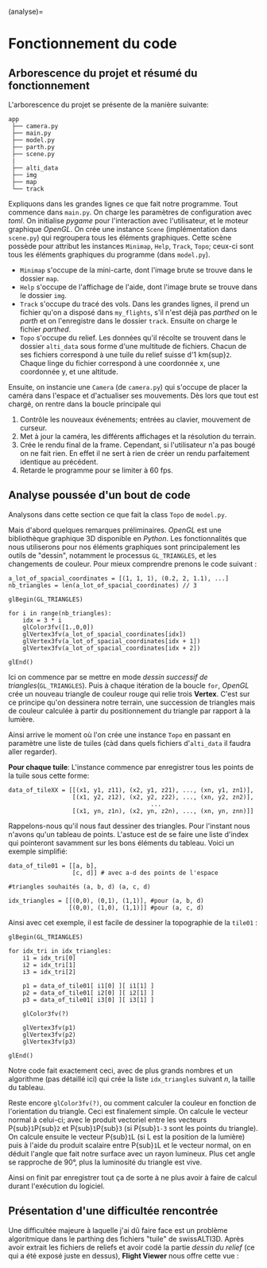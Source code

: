 (analyse)=

# Fonctionnement du code

## Arborescence du projet et résumé du fonctionnement
L'arborescence du projet se présente de la manière suivante:

```{code}
app
 ├── camera.py
 ├── main.py
 ├── model.py
 ├── parth.py
 ├── scene.py
 |
 ├── alti_data
 ├── img
 ├── map
 └── track
```

Expliquons dans les grandes lignes ce que fait notre programme. Tout commence dans `main.py`. On charge les paramètres de configuration avec _toml_. On initialise _pygame_ pour l'interaction avec l'utilisateur, et le moteur graphique _OpenGL_. On crée une instance `Scene` (implémentation dans `scene.py`) qui regroupera tous les éléments graphiques. Cette scène possède pour attribut les instances `Minimap`, `Help`, `Track`, `Topo`; ceux-ci sont tous les éléments graphiques du programme (dans `model.py`).
 * `Minimap` s'occupe de la mini-carte, dont l'image brute se trouve dans le dossier `map`.
 * `Help` s'occupe de l'affichage de l'aide, dont l'image brute se trouve dans le dossier `img`.
 * `Track` s'occupe du tracé des vols. Dans les grandes lignes, il prend un fichier qu'on a disposé dans `my_flights`, s'il n'est déjà pas _parthed_ on le _parth_ et on l'enregistre dans le dossier `track`. Ensuite on charge le fichier _parthed_.
 * `Topo` s'occupe du relief. Les données qu'il récolte se trouvent dans le dossier `alti_data` sous forme d'une multitude de fichiers. Chacun de ses fichiers correspond à une tuile du relief suisse d'1 km{sup}`2`. Chaque linge du fichier correspond à une coordonnée x, une coordonnée y, et une altitude.


Ensuite, on instancie une `Camera` (de `camera.py`) qui s'occupe de placer la caméra dans l'espace et d'actualiser ses mouvements.
Dès lors que tout est chargé, on rentre dans la boucle principale qui 
 1. Contrôle les nouveaux événements; entrées au clavier, mouvement de curseur.
 2. Met à jour la caméra, les différents affichages et la résolution du terrain.
 3. Crée le rendu final de la frame. Cependant, si l'utilisateur n'a pas bougé on ne fait rien. En effet il ne sert à rien de créer un rendu parfaitement identique au précédent.
 4. Retarde le programme pour se limiter à 60 fps.

## Analyse poussée d'un bout de code
Analysons dans cette section ce que fait la class `Topo` de `model.py`.

Mais d'abord quelques remarques préliminaires. _OpenGL_ est une bibliothèque graphique 3D disponible en _Python_. Les fonctionnalités que nous utiliserons pour nos éléments graphiques sont principalement les outils de "dessin", notamment le processus `GL_TRIANGLES`, et les changements de couleur. Pour mieux comprendre prenons le code suivant :

```{code} python
a_lot_of_spacial_coordinates = [(1, 1, 1), (0.2, 2, 1.1), ...]
nb_triangles = len(a_lot_of_spacial_coordinates) // 3

glBegin(GL_TRIANGLES)

for i in range(nb_triangles):
    idx = 3 * i
    glColor3fv([1.,0,0])
    glVertex3fv(a_lot_of_spacial_coordinates[idx])
    glVertex3fv(a_lot_of_spacial_coordinates[idx + 1])
    glVertex3fv(a_lot_of_spacial_coordinates[idx + 2])

glEnd()
```

Ici on commence par se mettre en mode _dessin successif de triangles_(`GL_TRIANGLES`). Puis à chaque itération de la boucle `for`, _OpenGL_ crée un nouveau triangle de couleur rouge qui relie trois **Vertex**. C'est sur ce principe qu'on dessinera notre terrain, une succession de triangles mais de couleur calculée à partir du positionnement du triangle par rapport à la lumière.


Ainsi arrive le moment où l'on crée une instance `Topo` en passant en paramètre une liste de tuiles (càd dans quels fichiers d'`alti_data` il faudra aller regarder). 

**Pour chaque tuile**: L'instance commence par enregistrer tous les points de la tuile sous cette forme:
```{code} python
data_of_tileXX = [[(x1, y1, z11), (x2, y1, z21), ..., (xn, y1, zn1)],
                  [(x1, y2, z12), (x2, y2, z22), ..., (xn, y2, zn2)],
                                        ...
                  [(x1, yn, z1n), (x2, yn, z2n), ..., (xn, yn, znn)]]
```
Rappelons-nous qu'il nous faut dessiner des triangles. Pour l'instant nous n'avons qu'un tableau de points. L'astuce est de se faire une liste d'index qui pointeront savamment sur les bons éléments du tableau. Voici un exemple simplifié:

```{code} python
data_of_tile01 = [[a, b],
                  [c, d]] # avec a-d des points de l'espace

#triangles souhaités (a, b, d) (a, c, d)

idx_triangles = [[(0,0), (0,1), (1,1)], #pour (a, b, d)
                 [(0,0), (1,0), (1,1)]] #pour (a, c, d)
```
Ainsi avec cet exemple, il est facile de dessiner la topographie de la `tile01` :
```{code} python
glBegin(GL_TRIANGLES)

for idx_tri in idx_triangles:
    i1 = idx_tri[0]
    i2 = idx_tri[1]
    i3 = idx_tri[2]

    p1 = data_of_tile01[ i1[0] ][ i1[1] ]
    p2 = data_of_tile01[ i2[0] ][ i2[1] ]
    p3 = data_of_tile01[ i3[0] ][ i3[1] ]

    glColor3fv(?)

    glVertex3fv(p1)
    glVertex3fv(p2)
    glVertex3fv(p3)

glEnd()
```
Notre code fait exactement ceci, avec de plus grands nombres et un algorithme (pas détaillé ici) qui crée la liste `idx_triangles` suivant _n_, la taille du tableau.

Reste encore `glColor3fv(?)`, ou comment calculer la couleur en fonction de l'orientation du triangle. Ceci est finalement simple. On calcule le vecteur normal à celui-ci; avec le produit vectoriel entre les vecteurs P{sub}`1`P{sub}`2` et P{sub}`1`P{sub}`3` (si P{sub}`1-3` sont les points du triangle). On calcule ensuite le vecteur P{sub}`1`L (si L est la position de la lumière) puis à l'aide du produit scalaire entre P{sub}`1`L et le vecteur normal, on en déduit l'angle que fait notre surface avec un rayon lumineux. Plus cet angle se rapproche de 90°, plus la luminosité du triangle est vive.

Ainsi on finit par enregistrer tout ça de sorte à ne plus avoir à faire de calcul durant l'exécution du logiciel. 


## Présentation d'une difficultée rencontrée

Une difficultée majeure à laquelle j'ai dû faire face est un problème algoritmique dans le parthing des fichiers "tuile" de swissALTI3D. Après avoir extrait les fichiers de reliefs et avoir codé la partie _dessin du relief_ (ce qui a été exposé juste en dessus), **Flight Viewer** nous offre cette vue :



